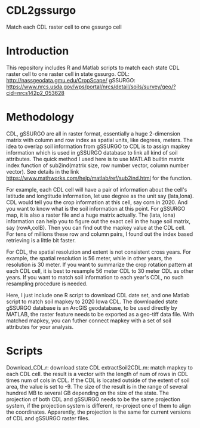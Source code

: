 # CDL2gssurgo
Match each CDL raster cell to one gssurgo cell

# Introduction 
This repository includes R and Matlab scripts to match each state CDL raster cell to one raster cell in state gssurgo. 
CDL: http://nassgeodata.gmu.edu/CropScape/
gSSURGO: https://www.nrcs.usda.gov/wps/portal/nrcs/detail/soils/survey/geo/?cid=nrcs142p2_053628


# Methodology 
CDL, gSSURGO are all in raster format, essentially a huge 2-dimension matrix with column and row index as spatial units, like degrees, meters. The idea to overlap soil information from gSSURGO to CDL is to assign mapkey information which is used in gSSURGO database to link all kind of soil attributes. The quick method I used here is to use MATLAB builtin matrix index function of sub2ind(matrix size, row number vector, column number vector).  See details in the link https://www.mathworks.com/help/matlab/ref/sub2ind.html for the function. 

For example, each CDL cell will have a pair of information about the cell's latitude and longtitude information, let use degree as the unit say (lata,lona). CDL would tell you the crop information at this cell, say corn in 2020. And you want to know what is the soil information at this point. For gSSURGO map, it is also a raster file and a huge matrix actually. The (lata, lona) information can help you to figure out the exact cell in the huge soil matrix, say (rowA,colB). Then you can find out the mapkey value at the CDL cell. For tens of millions these row and column pairs, I found out the index based retrieving is a little bit faster.

For CDL, the spatial resolution and extent is not consistent cross years. For example, the spatial resolution is 56 meter, while in other years, the resolution is 30 meter. If you want to summarize the crop rotation pattern at each CDL cell, it is best to resample 56 meter CDL to 30 meter CDL as other years. If you want to match soil information to each year's CDL, no such resampling procedure is needed. 

Here, I just include one R script to download CDL date set, and one Matlab script to match soil mapkey to 2020 Iowa CDL. The downloaded state gSSURGO database is an ArcGIS geodatabase, to be used directly by MATLAB, the raster feature needs to be exported as a geo-tiff data file. With matched mapkey, you can futher connect mapkey with a set of soil attributes for your analysis. 


# Scripts 

Download_CDL.r: download state CDL 
extractSoil2CDL.m: match mapkey to each CDL cell. the result is a vector with the length of num of rows in CDL times num of cols in CDL. If the CDL is located outside of the extent of soil area, the value is set to -9. The size of the result is in the range of several hundred MB to several GB depending on the size of the state. The projection of both CDL and gSSURGO needs to be the same projection system, if the projection system is different, re-project one of them to align the coordinates. Apparently, the projection is the same for current versions of CDL and gSSURGO raster files. 



